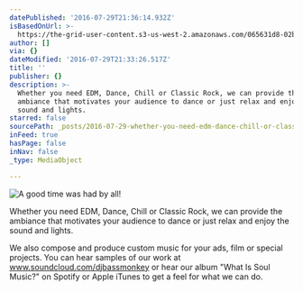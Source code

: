 ```yaml
---
datePublished: '2016-07-29T21:36:14.932Z'
isBasedOnUrl: >-
  https://the-grid-user-content.s3-us-west-2.amazonaws.com/065631d8-02b6-4be3-9b51-19357646bcd3.jpg
author: []
via: {}
dateModified: '2016-07-29T21:33:26.517Z'
title: ''
publisher: {}
description: >-
  Whether you need EDM, Dance, Chill or Classic Rock, we can provide the
  ambiance that motivates your audience to dance or just relax and enjoy the
  sound and lights.
starred: false
sourcePath: _posts/2016-07-29-whether-you-need-edm-dance-chill-or-classic-rock-we-can-p.md
inFeed: true
hasPage: false
inNav: false
_type: MediaObject

---
```

![A good time was had by all!](https://the-grid-user-content.s3-us-west-2.amazonaws.com/065631d8-02b6-4be3-9b51-19357646bcd3.jpg)

Whether you need EDM, Dance, Chill or Classic Rock, we can provide the ambiance that motivates your audience to dance or just relax and enjoy the sound and lights.

We also compose and produce custom music for your ads, film or special projects. You can hear samples of our work at www.soundcloud.com/djbassmonkey or hear our album "What Is Soul Music?" on Spotify or Apple iTunes to get a feel for what we can do.
